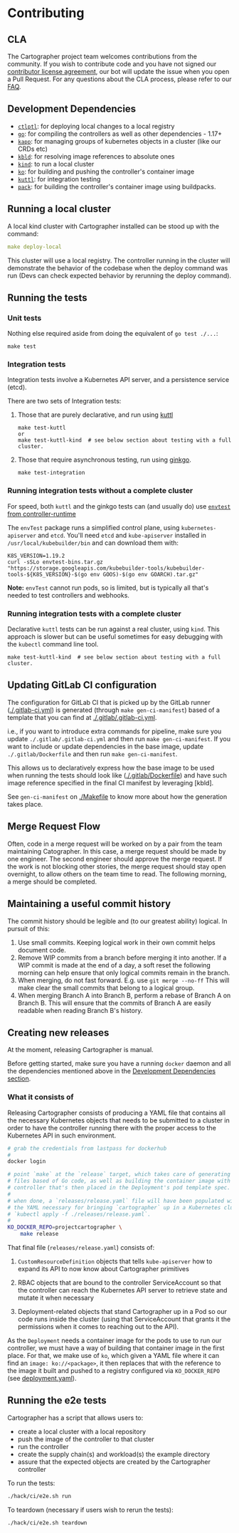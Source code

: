 # Contributing

## CLA

The Cartographer project team welcomes contributions from the community. If you wish to contribute code and you have not signed our [contributor license agreement](https://cla.vmware.com/cla/1/preview), our bot will update the issue when you open a Pull Request. For any questions about the CLA process, please refer to our [FAQ](https://cla.vmware.com/faq).

## Development Dependencies

- [`ctlptl`]: for deploying local changes to a local registry
- [`go`]: for compiling the controllers as well as other dependencies - 1.17+
- [`kapp`]: for managing groups of kubernetes objects in a cluster (like our CRDs etc)
- [`kbld`]: for resolving image references to absolute ones
- [`kind`]: to run a local cluster
- [`ko`]: for building and pushing the controller's container image
- [`kuttl`]: for integration testing
- [`pack`]: for building the controller's container image using buildpacks.

[`ctlptl`]: https://github.com/tilt-dev/ctlptl
[`go`]: https://golang.org/dl/
[`kapp`]: https://github.com/vmware-tanzu/carvel-kapp
[`kbld`]: https://github.com/vmware-tanzu/carvel-kbld
[`kind`]: https://kind.sigs.k8s.io/docs/user/quick-start/
[`ko`]: https://github.com/google/ko
[`kuttl`]: https://github.com/kudobuilder/kuttl
[`pack`]: https://github.com/buildpacks/pack
[`ytt`]: https://github.com/vmware-tanzu/carvel-ytt

## Running a local cluster
A local kind cluster with Cartographer installed can be stood up with the command:
```yaml
make deploy-local
```

This cluster will use a local registry. The controller running in the cluster will
demonstrate the behavior of the codebase when the deploy command was run (Devs can
check expected behavior by rerunning the deploy command).

## Running the tests

### Unit tests

Nothing else required aside from doing the equivalent of `go test ./...`:

```
make test
```

### Integration tests

Integration tests involve a Kubernetes API server, and a persistence service (etcd).

There are two sets of Integration tests:
1. Those that are purely declarative, and run using [kuttl](https://github.com/kudobuilder/kuttl)
   ```
   make test-kuttl
   or
   make test-kuttl-kind  # see below section about testing with a full cluster.
   ```
   
2. Those that require asynchronous testing, run using [ginkgo](https://onsi.github.io/ginkgo/). 
   ```
   make test-integration
   ```

### Running integration tests without a complete cluster

For speed, both `kuttl` and the ginkgo tests can (and usually do) use 
[`envtest` from controller-runtime](https://pkg.go.dev/sigs.k8s.io/controller-runtime/pkg/envtest)

The `envTest` package runs a simplified control plane, using `kubernetes-apiserver` and `etcd`. You'll need `etcd` 
and `kube-apiserver` installed in `/usr/local/kubebuilder/bin`
and can download them with:

```
K8S_VERSION=1.19.2
curl -sSLo envtest-bins.tar.gz "https://storage.googleapis.com/kubebuilder-tools/kubebuilder-tools-${K8S_VERSION}-$(go env GOOS)-$(go env GOARCH).tar.gz"
```

**Note:** `envTest` cannot run pods, so is limited, but is typically all that's needed to test controllers and webhooks.

### Running integration tests with a complete cluster

Declarative `kuttl` tests can be run against a real cluster, using `kind`. This approach is slower but can be useful 
sometimes for easy debugging with the `kubectl` command line tool.
```
make test-kuttl-kind  # see below section about testing with a full cluster.
```

## Updating GitLab CI configuration

The configuration for GitLab CI that is picked up by the GitLab runner
([./.gitlab-ci.yml](./.gitlab-ci.yml)) is generated (through `make
gen-ci-manifest`) based of a template that you can find at
[./.gitlab/.gitlab-ci.yml](./.gitlab/.gitlab-ci.yml).

i.e., if you want to introduce extra commands for pipeline, make sure you
update `./.gitlab/.gitlab-ci.yml` and then run `make gen-ci-manifest`. If you
want to include or update dependencies in the base image, update
`./.gitlab/Dockerfile` and then run `make gen-ci-manifest`.

This allows us to declaratively express how the base image to be used when
running the tests should look like
([./.gitlab/Dockerfile](./.gitlab/Dockerfile)) and have such image reference
specified in the final CI manifest by leveraging [kbld].

See `gen-ci-manifest` on [./Makefile](./Makefile) to know more about how the
generation takes place.


## Merge Request Flow

Often, code in a merge request will be worked on by a pair from the team maintaining Catographer.
In this case, a merge request should be made by one engineer. The second engineer should approve
the merge request. If the work is not blocking other stories, the merge request should stay open
overnight, to allow others on the team time to read. The following morning, a merge should be
completed.

## Maintaining a useful commit history

The commit history should be legible and (to our greatest ability) logical. In pursuit of this:

1. Use small commits. Keeping logical work in their own commit helps document code.
1. Remove WIP commits from a branch before merging it into another. If a WIP commit is made at the
end of a day, a soft reset the following morning can help ensure that only logical commits remain
in the branch.
1. When merging, do not fast forward. E.g. use `git merge --no-ff` This will make clear the small
commits that belong to a logical group.
1. When merging Branch A into Branch B, perform a rebase of Branch A on Branch B. This will
ensure that the commits of Branch A are easily readable when reading Branch B's history.


## Creating new releases

At the moment, releasing Cartographer is manual.

Before getting started, make sure you have a running `docker` daemon and all
the dependencies mentioned above in the [Development Dependencies
section](#development-dependencies).


### What it consists of

Releasing Cartographer consists of producing a YAML file that contains all the
necessary Kubernetes objects that needs to be submitted to a cluster in order
to have the controller running there with the proper access to the Kubernetes
API in such environment.


```bash
# grab the credentials from lastpass for dockerhub
#
docker login

# point `make` at the `release` target, which takes care of generating any YAML
# files based of Go code, as well as building the container image with the
# controller that's then placed in the Deployment's pod template spec.
#
# when done, a `releases/release.yaml` file will have been populated with all
# the YAML necessary for bringing `cartographer` up in a Kubernetes cluster via
# `kubectl apply -f ./releases/release.yaml`.
#
KO_DOCKER_REPO=projectcartographer \
	make release
```

That final file (`releases/release.yaml`) consists of:

1. `CustomResourceDefinition` objects that tells `kube-apiserver` how to expand
   its API to now know about Cartographer primitives

1. RBAC objects that are bound to the controller ServiceAccount so that the
   controller can reach the Kubernetes API server to retrieve state and mutate
   it when necessary

1. Deployment-related objects that stand Cartographer up in a Pod so our code runs
   inside the cluster (using that ServiceAccount that grants it the permissions
   when it comes to reaching out to the API).

As the `Deployment` needs a container image for the pods to use to run our
controller, we must have a way of building that container image in the first
place. For that, we make use of `ko`, which given a YAML file where it can find
an `image: ko://<package>`, it then replaces that with the reference to the
image it built and pushed to a registry configured via `KO_DOCKER_REPO` (see
[deployment.yaml](./config/manager/deployment.yaml)). 

## Running the e2e tests

Cartographer has a  script that allows users to:
   - create a local cluster with a local repository
   - push the image of the controller to that cluster
   - run the controller
   - create the supply chain(s) and workload(s) the example directory
   - assure that the expected objects are created by the Cartographer controller

To run the tests:
```bash
./hack/ci/e2e.sh run
```
To teardown (necessary if users wish to rerun the tests):
```bash
./hack/ci/e2e.sh teardown
```
